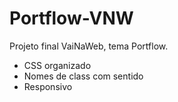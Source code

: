 # Portflow-VNW
Projeto final VaiNaWeb, tema Portflow.

- CSS organizado 
- Nomes de class com sentido
- Responsivo
